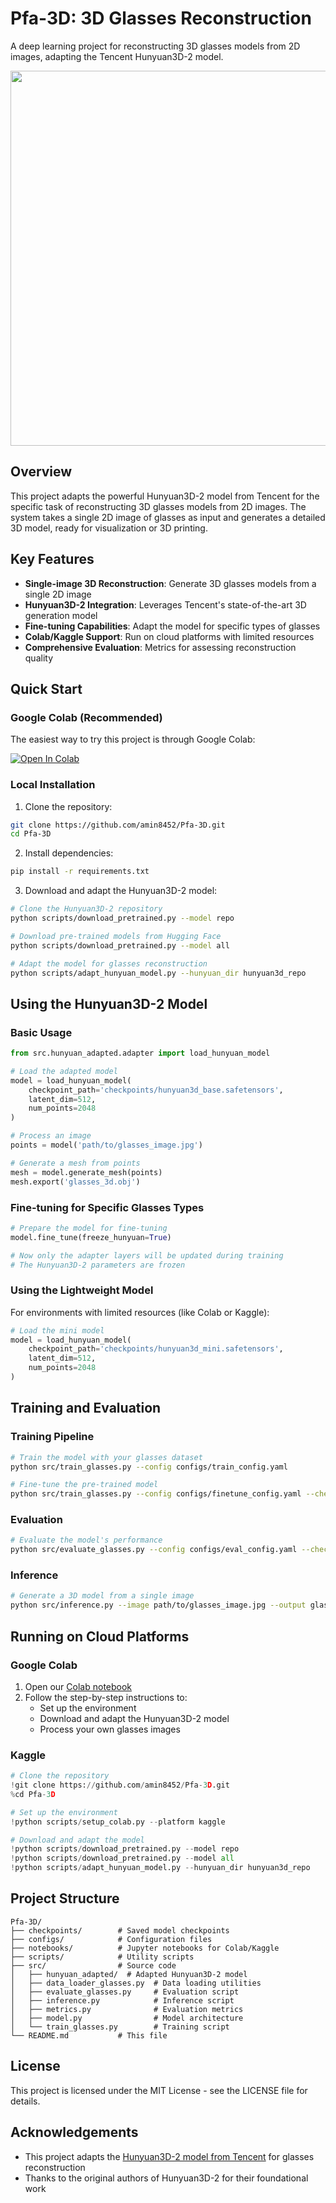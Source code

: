 # Pfa-3D: 3D Glasses Reconstruction

A deep learning project for reconstructing 3D glasses models from 2D images, adapting the Tencent Hunyuan3D-2 model.

<p align="center">
  <img src="https://github.com/user-attachments/assets/efb402a1-0b09-41e0-a6cb-259d442e76aa" width="600">
</p>

## Overview

This project adapts the powerful Hunyuan3D-2 model from Tencent for the specific task of reconstructing 3D glasses models from 2D images. The system takes a single 2D image of glasses as input and generates a detailed 3D model, ready for visualization or 3D printing.

## Key Features

- **Single-image 3D Reconstruction**: Generate 3D glasses models from a single 2D image
- **Hunyuan3D-2 Integration**: Leverages Tencent's state-of-the-art 3D generation model
- **Fine-tuning Capabilities**: Adapt the model for specific types of glasses
- **Colab/Kaggle Support**: Run on cloud platforms with limited resources
- **Comprehensive Evaluation**: Metrics for assessing reconstruction quality

## Quick Start

### Google Colab (Recommended)

The easiest way to try this project is through Google Colab:

[![Open In Colab](https://colab.research.google.com/assets/colab-badge.svg)](https://colab.research.google.com/github/amin8452/Pfa-3D/blob/master/notebooks/hunyuan3d_glasses_colab.ipynb)

### Local Installation

1. Clone the repository:
```bash
git clone https://github.com/amin8452/Pfa-3D.git
cd Pfa-3D
```

2. Install dependencies:
```bash
pip install -r requirements.txt
```

3. Download and adapt the Hunyuan3D-2 model:
```bash
# Clone the Hunyuan3D-2 repository
python scripts/download_pretrained.py --model repo

# Download pre-trained models from Hugging Face
python scripts/download_pretrained.py --model all

# Adapt the model for glasses reconstruction
python scripts/adapt_hunyuan_model.py --hunyuan_dir hunyuan3d_repo
```

## Using the Hunyuan3D-2 Model

### Basic Usage

```python
from src.hunyuan_adapted.adapter import load_hunyuan_model

# Load the adapted model
model = load_hunyuan_model(
    checkpoint_path='checkpoints/hunyuan3d_base.safetensors',
    latent_dim=512,
    num_points=2048
)

# Process an image
points = model('path/to/glasses_image.jpg')

# Generate a mesh from points
mesh = model.generate_mesh(points)
mesh.export('glasses_3d.obj')
```

### Fine-tuning for Specific Glasses Types

```python
# Prepare the model for fine-tuning
model.fine_tune(freeze_hunyuan=True)

# Now only the adapter layers will be updated during training
# The Hunyuan3D-2 parameters are frozen
```

### Using the Lightweight Model

For environments with limited resources (like Colab or Kaggle):

```python
# Load the mini model
model = load_hunyuan_model(
    checkpoint_path='checkpoints/hunyuan3d_mini.safetensors',
    latent_dim=512,
    num_points=2048
)
```

## Training and Evaluation

### Training Pipeline

```bash
# Train the model with your glasses dataset
python src/train_glasses.py --config configs/train_config.yaml

# Fine-tune the pre-trained model
python src/train_glasses.py --config configs/finetune_config.yaml --checkpoint checkpoints/hunyuan3d_base.safetensors
```

### Evaluation

```bash
# Evaluate the model's performance
python src/evaluate_glasses.py --config configs/eval_config.yaml --checkpoint checkpoints/model.pth --visualize
```

### Inference

```bash
# Generate a 3D model from a single image
python src/inference.py --image path/to/glasses_image.jpg --output glasses_3d.obj
```

## Running on Cloud Platforms

### Google Colab

1. Open our [Colab notebook](https://colab.research.google.com/github/amin8452/Pfa-3D/blob/master/notebooks/hunyuan3d_glasses_colab.ipynb)
2. Follow the step-by-step instructions to:
   - Set up the environment
   - Download and adapt the Hunyuan3D-2 model
   - Process your own glasses images

### Kaggle

```python
# Clone the repository
!git clone https://github.com/amin8452/Pfa-3D.git
%cd Pfa-3D

# Set up the environment
!python scripts/setup_colab.py --platform kaggle

# Download and adapt the model
!python scripts/download_pretrained.py --model repo
!python scripts/download_pretrained.py --model all
!python scripts/adapt_hunyuan_model.py --hunyuan_dir hunyuan3d_repo
```

## Project Structure

```
Pfa-3D/
├── checkpoints/        # Saved model checkpoints
├── configs/            # Configuration files
├── notebooks/          # Jupyter notebooks for Colab/Kaggle
├── scripts/            # Utility scripts
├── src/                # Source code
│   ├── hunyuan_adapted/  # Adapted Hunyuan3D-2 model
│   ├── data_loader_glasses.py  # Data loading utilities
│   ├── evaluate_glasses.py     # Evaluation script
│   ├── inference.py            # Inference script
│   ├── metrics.py              # Evaluation metrics
│   ├── model.py                # Model architecture
│   └── train_glasses.py        # Training script
└── README.md           # This file
```

## License

This project is licensed under the MIT License - see the LICENSE file for details.

## Acknowledgements

- This project adapts the [Hunyuan3D-2 model from Tencent](https://github.com/Tencent/Hunyuan3D-2) for glasses reconstruction
- Thanks to the original authors of Hunyuan3D-2 for their foundational work
